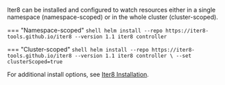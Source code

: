 Iter8 can be installed and configured to watch resources either in a single namespace (namespace-scoped) or in the whole cluster (cluster-scoped). 

=== "Namespace-scoped"
    ```shell
    helm install --repo https://iter8-tools.github.io/iter8 --version 1.1 iter8 controller
    ```

=== "Cluster-scoped"
    ```shell
    helm install --repo https://iter8-tools.github.io/iter8 --version 1.1 iter8 controller \
    --set clusterScoped=true
    ```

For additional install options, see [Iter8 Installation](https://iter8.tools/1.1.1/user-guide/install/).